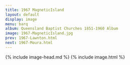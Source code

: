 ```yaml
---
title: 1967 MagneticIsland
layout: default
display: image
menu: barq
album: Queensland Baptist Churches 1851-1960 Album
image: 1967-MagneticIsland.jpg
prev: 1967-Lawnton.html
next: 1967-Moura.html
---
```

{% include image-head.md %}
{% include image.html %}